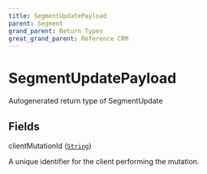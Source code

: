 ```yaml
---
title: SegmentUpdatePayload
parent: Segment
grand_parent: Return Types
great_grand_parent: Reference CRM
---
```


# SegmentUpdatePayload

Autogenerated return type of SegmentUpdate

## Fields

<div class="field-entry ">
  <span id="client_mutation_id" class="field-name anchored">clientMutationId (<code><a href="/docs/reference_crm/scalar/string">String</a></code>)</span>

  <div class="description-wrapper">
   <p>A unique identifier for the client performing the mutation.</p>

  </div>
</div>

